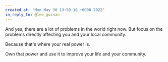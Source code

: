 ```yaml
---
created_at: "Mon May 30 13:50:16 +0000 2022"
in_reply_to: @leo_guinan
---
```


And yes, there are a lot of problems in the world right now. But focus on the problems directly affecting you and your local community.

Because that's where your real power is. 

Own that power and use it to improve your life and your community.